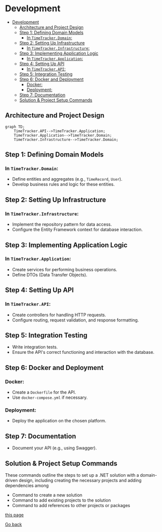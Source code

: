 # Development

- [Development](#development)
  - [Architecture and Project Design](#architecture-and-project-design)
  - [Step 1: Defining Domain Models](#step-1-defining-domain-models)
    - [In `TimeTracker.Domain`:](#in-timetrackerdomain)
  - [Step 2: Setting Up Infrastructure](#step-2-setting-up-infrastructure)
    - [In `TimeTracker.Infrastructure`:](#in-timetrackerinfrastructure)
  - [Step 3: Implementing Application Logic](#step-3-implementing-application-logic)
    - [In `TimeTracker.Application`:](#in-timetrackerapplication)
  - [Step 4: Setting Up API](#step-4-setting-up-api)
    - [In `TimeTracker.API`:](#in-timetrackerapi)
  - [Step 5: Integration Testing](#step-5-integration-testing)
  - [Step 6: Docker and Deployment](#step-6-docker-and-deployment)
    - [Docker:](#docker)
    - [Deployment:](#deployment)
  - [Step 7: Documentation](#step-7-documentation)
  - [Solution \& Project Setup Commands](#solution--project-setup-commands)

## Architecture and Project Design

```mermaid
graph TD;
    TimeTracker.API-->TimeTracker.Application;
    TimeTracker.Application-->TimeTracker.Domain;
    TimeTracker.Infrastructure-->TimeTracker.Domain;
```

## Step 1: Defining Domain Models
### In `TimeTracker.Domain`:
- Define entities and aggregates (e.g., `TimeRecord`, `User`).
- Develop business rules and logic for these entities.

## Step 2: Setting Up Infrastructure
### In `TimeTracker.Infrastructure`:
- Implement the repository pattern for data access.
- Configure the Entity Framework context for database interaction.

## Step 3: Implementing Application Logic
### In `TimeTracker.Application`:
- Create services for performing business operations.
- Define DTOs (Data Transfer Objects).

## Step 4: Setting Up API
### In `TimeTracker.API`:
- Create controllers for handling HTTP requests.
- Configure routing, request validation, and response formatting.

## Step 5: Integration Testing
- Write integration tests.
- Ensure the API's correct functioning and interaction with the database.

## Step 6: Docker and Deployment
### Docker:
- Create a `Dockerfile` for the API.
- Use `docker-compose.yml` if necessary.

### Deployment:
- Deploy the application on the chosen platform.

## Step 7: Documentation
- Document your API (e.g., using Swagger).


## Solution & Project Setup Commands
These commands outline the steps to set up a .NET solution with a domain-driven design, including creating the necessary projects and adding dependencies among 
- Command to create a new solution
- Command to add existing projects to the solution
- Command to add references to other projects or packages

[this page](solution--project-setup-commands/solution--project-setup-commands.md)


[Go back](../../main.md#development)